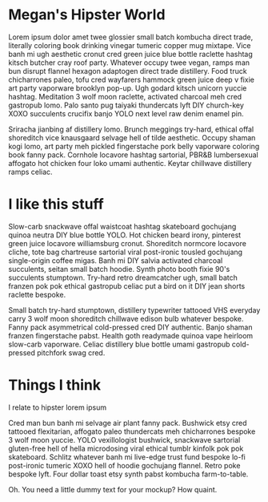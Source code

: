 # Megan's Hipster World

Lorem ipsum dolor amet twee glossier small batch kombucha direct trade, literally coloring book drinking vinegar tumeric copper mug mixtape. Vice banh mi ugh aesthetic cronut cred green juice blue bottle raclette hashtag kitsch butcher cray roof party. Whatever occupy twee vegan, ramps man bun disrupt flannel hexagon adaptogen direct trade distillery. Food truck chicharrones paleo, tofu cred wayfarers hammock green juice deep v fixie art party vaporware brooklyn pop-up. Ugh godard kitsch unicorn yuccie hashtag. Meditation 3 wolf moon raclette, activated charcoal meh cred gastropub lomo. Palo santo pug taiyaki thundercats lyft DIY church-key XOXO succulents crucifix banjo YOLO next level raw denim enamel pin.

Sriracha jianbing af distillery lomo. Brunch meggings try-hard, ethical offal shoreditch vice knausgaard selvage hell of tilde aesthetic. Occupy shaman kogi lomo, art party meh pickled fingerstache pork belly vaporware coloring book fanny pack. Cornhole locavore hashtag sartorial, PBR&B lumbersexual affogato hot chicken four loko umami authentic. Keytar chillwave distillery ramps celiac.

# I like this stuff 

Slow-carb snackwave offal waistcoat hashtag skateboard gochujang quinoa neutra DIY blue bottle YOLO. Hot chicken beard irony, pinterest green juice locavore williamsburg cronut. Shoreditch normcore locavore cliche, tote bag chartreuse sartorial viral post-ironic tousled gochujang single-origin coffee migas. Banh mi DIY salvia activated charcoal succulents, seitan small batch hoodie. Synth photo booth fixie 90's succulents stumptown. Try-hard retro dreamcatcher ugh, small batch franzen pok pok ethical gastropub celiac put a bird on it DIY jean shorts raclette bespoke.

Small batch try-hard stumptown, distillery typewriter tattooed VHS everyday carry 3 wolf moon shoreditch chillwave edison bulb whatever bespoke. Fanny pack asymmetrical cold-pressed cred DIY authentic. Banjo shaman franzen fingerstache pabst. Health goth readymade quinoa vape heirloom slow-carb vaporware. Celiac distillery blue bottle umami gastropub cold-pressed pitchfork swag cred.

# Things I think

I relate to hipster lorem ipsum

Cred man bun banh mi selvage air plant fanny pack. Bushwick etsy cred tattooed flexitarian, affogato paleo thundercats meh chicharrones bespoke 3 wolf moon yuccie. YOLO vexillologist bushwick, snackwave sartorial gluten-free hell of hella microdosing viral ethical tumblr kinfolk pok pok skateboard. Schlitz whatever banh mi live-edge trust fund bespoke lo-fi post-ironic tumeric XOXO hell of hoodie gochujang flannel. Retro poke bespoke lyft. Four dollar toast etsy synth pabst kombucha farm-to-table.

Oh. You need a little dummy text for your mockup? How quaint.

